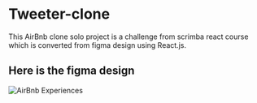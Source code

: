 ﻿# Tweeter-clone
This AirBnb clone solo project is a challenge from scrimba react course which is converted from figma design using React.js.

## Here is the figma design
![AirBnb Experiences](https://user-images.githubusercontent.com/69369304/186138018-e8c1d79a-4045-495c-9aaa-f533d5d8eb4f.jpg)
